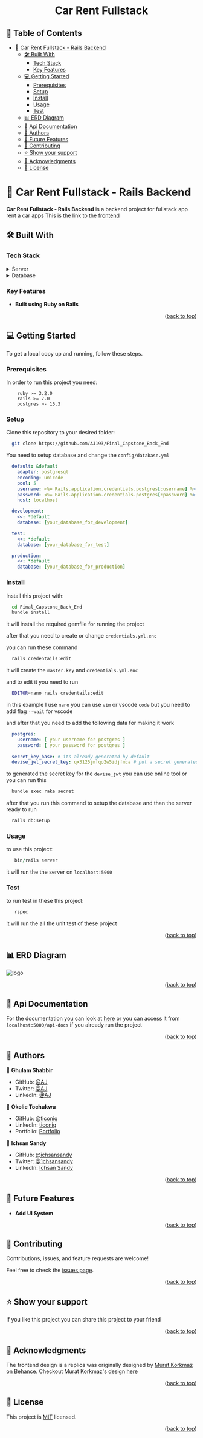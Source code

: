 <a name="readme-top"></a>

<div align="center">

  <h1><b>Car Rent Fullstack</b></h1>

</div>

<!-- TABLE OF CONTENTS -->

## 📗 Table of Contents

- [📖 Car Rent Fullstack - Rails Backend ](#-car-rent-fullstack)
  - [🛠 Built With ](#-built-with-)
    - [Tech Stack ](#tech-stack-)
    - [Key Features ](#key-features-)
  - [💻 Getting Started ](#-getting-started-)
    - [Prerequisites](#prerequisites)
    - [Setup](#setup)
    - [Install](#install)
    - [Usage](#usage)
    - [Test](#test)
  - [📊 ERD Diagram ](#-erd-diagram-)
  - [📃 Api Documentation ](#-api-documentation-)
  - [👥 Authors ](#-authors-)
  - [🔭 Future Features ](#-future-features-)
  - [🤝 Contributing ](#-contributing-)
  - [⭐️ Show your support ](#️-show-your-support-)
  - [🙏 Acknowledgments ](#-acknowledgments-)
  - [📝 License ](#-license-)

<!-- PROJECT DESCRIPTION -->

# 📖 Car Rent Fullstack - Rails Backend <a name="about-project"></a>

**Car Rent Fullstack - Rails Backend** is a backend project for fullstack app rent a car apps
This is the link to the [frontend](https://github.com/AJ193/Final_Capstone_Front_End)
## 🛠 Built With <a name="built-with"></a>

### Tech Stack <a name="tech-stack"></a>

<details>
  <summary>Server</summary>
    <li><a href="https://www.ruby-lang.org/en/">Ruby</a></li>
    <li><a href="https://rubyonrails.org/">Rails</a></li>
</details>
<details>
  <summary>Database</summary>
    <li><a href="https://www.postgresql.org/">Postgres</a></li>
</details>

<!-- Features -->

### Key Features <a name="key-features"></a>

- **Built using Ruby on Rails**

<p align="right">(<a href="#readme-top">back to top</a>)</p>

<!-- LIVE DEMO

## 🚀 Live Demo <a name="live-demo"></a>

- [Live Demo Link](https://stock-wise.vercel.app/)

<p align="right">(<a href="#readme-top">back to top</a>)</p> -->

<!-- GETTING STARTED -->

## 💻 Getting Started <a name="getting-started"></a>

To get a local copy up and running, follow these steps.

### Prerequisites

In order to run this project you need:

```
    ruby >= 3.2.0
    rails >= 7.0
    postgres >- 15.3
```

### Setup

Clone this repository to your desired folder:

```bash
  git clone https://github.com/AJ193/Final_Capstone_Back_End
```

You need to setup database and change the ```config/database.yml```

```yml
  default: &default
    adapter: postgresql
    encoding: unicode
    pool: 5
    username: <%= Rails.application.credentials.postgres[:username] %>
    password: <%= Rails.application.credentials.postgres[:password] %>
    host: localhost

  development:
    <<: *default
    database: [your_database_for_development]

  test:
    <<: *default
    database: [your_database_for_test]

  production:
    <<: *default
    database: [your_database_for_production]
```

### Install

Install this project with:

```bash
  cd Final_Capstone_Back_End
  bundle install
```

it will install the required gemfile for running the project

after that you need to create or change ```credentials.yml.enc```

you can run these command

```bash
  rails credentails:edit
```

it will create the ```master.key``` and ```credentials.yml.enc```

and to edit it you need to run

```bash
  EDITOR=nano rails credentails:edit
```
in this example I use ```nano``` you can use ```vim``` or vscode ```code``` but you need to add flag ```--wait``` for vscode

and after that you need to add the following data for making it work
```yml
  postgres:
    username: [ your username for postgres ]
    password: [ your password for postgres ]
  
  secret_key_base: # its already generated by default
  devise_jwt_secret_key: qx3125jmfqo2w5idjfmca # put a secret generated key
```

to generated the secret key for the ```devise_jwt``` you can use online tool or you can run this

```bash
  bundle exec rake secret
```
after that you run this command to setup the database and than the server ready to run
```bash
  rails db:setup
```


### Usage

to use this project:

```ruby
   bin/rails server
```

it will run the the server on ```localhost:5000```

### Test

to run test in these this project:

```ruby
   rspec
```

it will run the all the unit test of these project


<p align="right">(<a href="#readme-top">back to top</a>)</p>

## 📊 ERD Diagram <a name="erd-diagram"></a>

  <img src="./public/drawSQL-car-rental-export-2023-11-03%20(1).png" alt="logo" width="auto"  height="auto" />
  
<p align="right">(<a href="#readme-top">back to top</a>)</p>

## 📃 Api Documentation <a name="api-documentaion"></a>

For the documentation you can look at [here](https://app.swaggerhub.com/apis-docs/ICHSAN2668/car-rental/v1)
or you can access it from ```localhost:5000/api-docs``` if you already run the project

<p align="right">(<a href="#readme-top">back to top</a>)</p>

## 👥 Authors <a name="authors"></a>

👤 **Ghulam Shabbir**

- GitHub: [@AJ](https://github.com/AJ193)
- Twitter: [@AJ](https://twitter.com/GhulamShabbir59)
- LinkedIn: [@AJ](https://www.linkedin.com/in/ghulam-shabbir-225264247/)

👤 **Okolie Tochukwu**

- GitHub: [@ticoniq](https://github.com/ticoniq)
- LinkedIn: [ticoniq](https://linkedin.com/in/ticoniq)
- Portfolio: [Portfolio](https://tochidev.com)

👤 **Ichsan Sandy**

- GitHub: [@ichsansandy](https://github.com/ichsansandy)
- Twitter: [@1chsansandy](https://twitter.com/1chsansandy)
- LinkedIn: [Ichsan Sandy](https://linkedin.com/in/ichsans)


<p align="right">(<a href="#readme-top">back to top</a>)</p>

<!-- FUTURE FEATURES -->

## 🔭 Future Features <a name="future-features"></a>

- **Add UI System**


<p align="right">(<a href="#readme-top">back to top</a>)</p>

<!-- CONTRIBUTING -->

## 🤝 Contributing <a name="contributing"></a>

Contributions, issues, and feature requests are welcome!

Feel free to check the [issues page](https://github.com/AJ193/Final_Capstone_Back_End/issues).

<p align="right">(<a href="#readme-top">back to top</a>)</p>

<!-- SUPPORT -->

## ⭐️ Show your support <a name="support"></a>

If you like this project you can share this project to your friend

<p align="right">(<a href="#readme-top">back to top</a>)</p>

<!-- ACKNOWLEDGEMENTS -->

## 🙏 Acknowledgments <a name="acknowledgements"></a>

The frontend design is a replica was originally designed by [Murat Korkmaz on Behance](https://www.behance.net/muratk). Checkout Murat Korkmaz's design [here](https://www.behance.net/gallery/26425031/Vespa-Responsive-Redesign)

<p align="right">(<a href="#readme-top">back to top</a>)</p>

<!-- LICENSE -->

## 📝 License <a name="license"></a>

This project is [MIT](./LICENSE) licensed.

<p align="right">(<a href="#readme-top">back to top</a>)</p>

